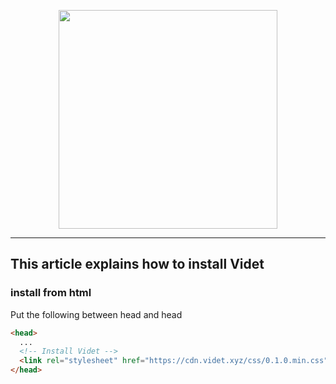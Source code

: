 <p align="center">
   <a href="https://videt.xyz" target="_blank" rel="noopener noreferrer"><img width="350" src="https://videt.xyz/images/videt_docs.png"></a>
</p>

---
## This article explains how to install Videt


### install from html
Put the following between head and head
```html
<head>
  ... 
  <!-- Install Videt -->
  <link rel="stylesheet" href="https://cdn.videt.xyz/css/0.1.0.min.css">
</head>
```
